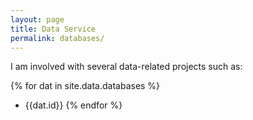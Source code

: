 ```yaml
---
layout: page
title: Data Service 
permalink: databases/
---
```


I am involved with several data-related projects such as:

{% for dat in site.data.databases %}
- {{dat.id}}
{% endfor %}
